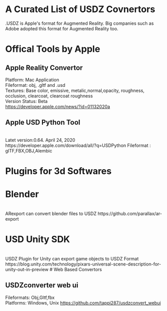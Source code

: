 # A Curated List of USDZ Covnertors
.USDZ is Apple's format for Augmented Reality. Big companies such as Adobe adopted this format for Augmented Reality too.
# Offical Tools by Apple
## Apple Reality Convertor 
Platform: Mac Application
<br> 
Fileformat: obj, .gltf and .usd
<br> 
Textures: Base color, emissive, metalic,normal,opacity, roughness, occlusion, clearcoat, clearcoat roughness
<br> 
Version Status: Beta
<br> 
https://developer.apple.com/news/?id=01132020a
## Apple USD Python Tool
<br>
Latet version:0.64. April 24, 2020
<br>
https://developer.apple.com/download/all/?q=USDPython
Fileformat : glTF,FBX,OBJ,Alembic


# Plugins for 3d Softwares
# Blender
<br>
ARexport can convert blender files to USDZ
https://github.com/parallax/ar-export


# USD Unity SDK
<br>
USDZ Plugin for Unity can export game objects to USDZ Format
https://blog.unity.com/technology/pixars-universal-scene-description-for-unity-out-in-preview
# Web Based Convertors

## USDZconverter web ui
Fileformats: Obj,Gltf,fbx
<br>
Platforms: Windows, Unix
https://github.com/tappi287/usdzconvert_webui




